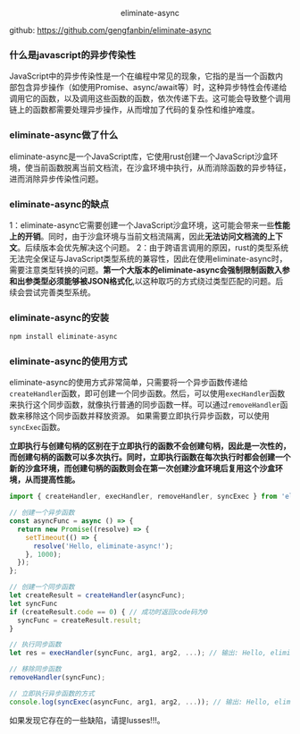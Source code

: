 <p align="center">eliminate-async</p>

github: https://github.com/gengfanbin/eliminate-async

### 什么是javascript的异步传染性
JavaScript中的异步传染性是一个在编程中常见的现象，它指的是当一个函数内部包含异步操作（如使用Promise、async/await等）时，这种异步特性会传递给调用它的函数，以及调用这些函数的函数，依次传递下去。这可能会导致整个调用链上的函数都需要处理异步操作，从而增加了代码的复杂性和维护难度。

### eliminate-async做了什么
eliminate-async是一个JavaScript库，它使用rust创建一个JavaScript沙盒环境，使当前函数脱离当前文档流，在沙盒环境中执行，从而消除函数的异步特征，进而消除异步传染性问题。

### eliminate-async的缺点
1：eliminate-async它需要创建一个JavaScript沙盒环境，这可能会带来一些**性能上的开销**。同时，由于沙盒环境与当前文档流隔离，因此**无法访问文档流的上下文**。后续版本会优先解决这个问题。
2：由于跨语言调用的原因，rust的类型系统无法完全保证与JavaScript类型系统的兼容性，因此在使用eliminate-async时，需要注意类型转换的问题。**第一个大版本的eliminate-async会强制限制函数入参和出参类型必须能够被JSON格式化**,以这种取巧的方式绕过类型匹配的问题。后续会尝试完善类型系统。

### eliminate-async的安装
```bash
npm install eliminate-async
```

### eliminate-async的使用方式
eliminate-async的使用方式非常简单，只需要将一个异步函数传递给`createHandler`函数，即可创建一个同步函数。然后，可以使用`execHandler`函数来执行这个同步函数，就像执行普通的同步函数一样。可以通过`removeHandler`函数来移除这个同步函数并释放资源。
如果需要立即执行异步函数，可以使用`syncExec`函数。

**立即执行与创建句柄的区别在于立即执行的函数不会创建句柄，因此是一次性的，而创建句柄的函数可以多次执行。同时，立即执行函数在每次执行时都会创建一个新的沙盒环境，而创建句柄的函数则会在第一次创建沙盒环境后复用这个沙盒环境，从而提高性能。**

```javascript
import { createHandler, execHandler, removeHandler, syncExec } from 'eliminate-async';

// 创建一个异步函数
const asyncFunc = async () => {
  return new Promise((resolve) => {
    setTimeout(() => {
      resolve('Hello, eliminate-async!');
    }, 1000);
  });
};

// 创建一个同步函数
let createResult = createHandler(asyncFunc);
let syncFunc
if (createResult.code == 0) { // 成功时返回code码为0
  syncFunc = createResult.result;
}

// 执行同步函数
let res = execHandler(syncFunc, arg1, arg2, ...); // 输出: Hello, eliminate-async!

// 移除同步函数
removeHandler(syncFunc);

// 立即执行异步函数的方式
console.log(syncExec(asyncFunc, arg1, arg2, ...)); // 输出: Hello, eliminate-async!
```

如果发现它存在的一些缺陷，请提Iusses!!!。